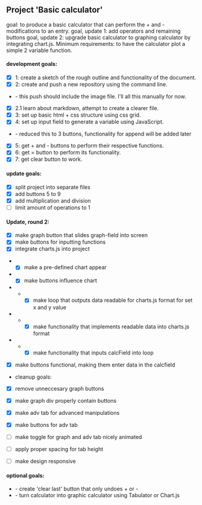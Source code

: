 ## Project 'Basic calculator'

goal: to produce a basic calculator that can perform the \+ and \-  modifications to an entry.
goal, update 1: add operators and remaining buttons
goal, update 2: upgrade basic calculator to graphing calculator by integrating chart.js. Minimum requirements: to have the calculator plot a simple 2 variable function.


#### development goals:
* [x] 1: create a sketch of the rough outline and functionality of the document.
* [x] 2: create and push a new repository using the command line.
* \- this push should include the image file. I'll all this manually for now.
* [x] 2.1 learn about markdown, attempt to create a clearer file.
* [x] 3: set up basic html \+ css structure using css grid.
* [x] 4: set up input field to generate a variable using JavaScript.
* \- reduced this to 3 buttons, functionality for append will be added later
* [x] 5: get \+ and \- buttons to perform their respective functions.
* [x] 6: get = button to perform its functionality.
* [x] 7: get clear button to work.

#### update goals:
* [x] split project into separate files
* [x] add buttons 5 to 9
* [x] add multiplication and division
* [ ] limit amount of operations to 1

#### Update, round 2:
* [x] make graph button that slides graph-field into screen
* [x] make buttons for inputting functions
* [x] integrate charts.js into project
* * [x] make a pre-defined chart appear
* * [x] make buttons influence chart
* * * [x] make loop that outputs data readable for charts.js format for set x and y value
* * * [x] make functionality that implements readable data into charts.js format
* * * [x] make functionality that inputs calcField into loop
* [x] make buttons functional, making them enter data in the calcfield

* cleanup goals:
* [x] remove unneccesary graph buttons
* [x] make graph div properly contain buttons
* [x] make adv tab for advanced manipulations
* [x] make buttons for adv tab
* [ ] make toggle for graph and adv tab nicely animated
* [ ] apply proper spacing for tab height
* [ ] make design responsive


#### optional goals:
* \- create 'clear last' button that only undoes \+ or \-
* \- turn calculator into graphic calculator using Tabulator or Chart.js
